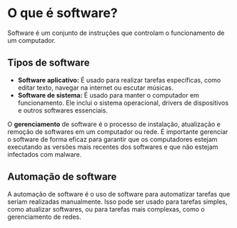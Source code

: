 # O que é software?

Software é um conjunto de instruções que controlam o funcionamento de um computador.

## Tipos de software

- **Software aplicativo:** É usado para realizar tarefas específicas, como editar texto, navegar na internet ou escutar músicas.
- **Software de sistema:** É usado para manter o computador em funcionamento. Ele inclui o sistema operacional, drivers de dispositivos e outros softwares essenciais.

O **gerenciamento** de software é o processo de instalação, atualização e remoção de softwares em um computador ou rede. É importante gerenciar o software de forma eficaz para garantir que os computadores estejam executando as versões mais recentes dos softwares e que não estejam infectados com malware.

## Automação de software

A automação de software é o uso de software para automatizar tarefas que seriam realizadas manualmente. Isso pode ser usado para tarefas simples, como atualizar softwares, ou para tarefas mais complexas, como o gerenciamento de redes.

